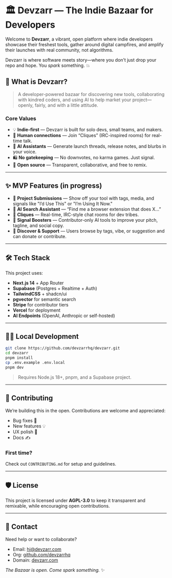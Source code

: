 # 🏛️ Devzarr — The Indie Bazaar for Developers

Welcome to **Devzarr**, a vibrant, open platform where indie developers showcase their freshest tools, gather around digital campfires, and amplify their launches with real community, not algorithms.

Devzarr is where software meets story—where you don’t just drop your repo and hope. You *spark* something. 💥

## 🌟 What is Devzarr?

> A developer-powered bazaar for discovering new tools, collaborating with kindred coders, and using AI to help market your project—openly, fairly, and with a little attitude.

### Core Values

* 💡 **Indie-first** — Devzarr is built for solo devs, small teams, and makers.
* 🧵 **Human connections** — Join “Cliques” (IRC-inspired rooms) for real-time talk.
* 🤖 **AI Assistants** — Generate launch threads, release notes, and blurbs in your voice.
* 🛍️ **No gatekeeping** — No downvotes, no karma games. Just signal.
* 🧠 **Open source** — Transparent, collaborative, and free to remix.

---

## ✨ MVP Features (in progress)

* 🧪 **Project Submissions** — Show off your tool with tags, media, and signals like "I’d Use This" or "I’m Using It Now."
* 🔎 **AI Search Assistant** — “Find me a browser extension that does X...”
* 💬 **Cliques** — Real-time, IRC-style chat rooms for dev tribes.
* 🚀 **Signal Boosters** — Contributor-only AI tools to improve your pitch, tagline, and social copy.
* 🎯 **Discover & Support** — Users browse by tags, vibe, or suggestion and can donate or contribute.

---

## 🛠️ Tech Stack

This project uses:

* **Next.js 14** + App Router
* **Supabase** (Postgres + Realtime + Auth)
* **TailwindCSS** + shadcn/ui
* **pgvector** for semantic search
* **Stripe** for contributor tiers
* **Vercel** for deployment
* **AI Endpoints** (OpenAI, Anthropic or self-hosted)

---

## 👩‍💻 Local Development

```bash
git clone https://github.com/devzarrhq/devzarr.git
cd devzarr
pnpm install
cp .env.example .env.local
pnpm dev
```

> Requires Node.js 18+, pnpm, and a Supabase project.

---

## 🤝 Contributing

We’re building this in the open. Contributions are welcome and appreciated:

* Bug fixes 🐞
* New features 💡
* UX polish 🎨
* Docs ✍️

### First time?

Check out `CONTRIBUTING.md` for setup and guidelines.

---

## 🛡️ License

This project is licensed under **AGPL-3.0** to keep it transparent and remixable, while encouraging open contributions.

---

## 💌 Contact

Need help or want to collaborate?

* Email: [hi@devzarr.com](mailto:hi@devzarr.com)
* Org: [github.com/devzarrhq](https://github.com/devzarrhq)
* Domain: [devzarr.com](https://devzarr.com)

*The Bazaar is open. Come spark something.* ✨
